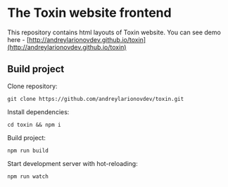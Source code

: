# The Toxin website frontend
This repository contains html layouts of Toxin website. You can see demo here - [http://andreylarionovdev.github.io/toxin](http://andreylarionovdev.github.io/toxin) 

## Build project
Clone repository:
```$xslt
git clone https://github.com/andreylarionovdev/toxin.git
```
Install dependencies:
```$xslt
cd toxin && npm i
```
Build project:
```$xslt
npm run build
```
Start development server with hot-reloading:
```$xslt
npm run watch
```

